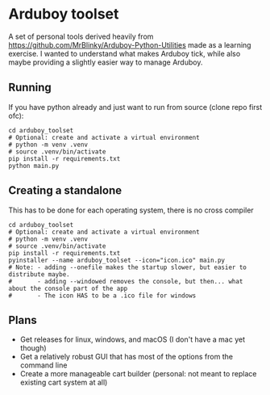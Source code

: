 # Arduboy toolset

A set of personal tools derived heavily from https://github.com/MrBlinky/Arduboy-Python-Utilities
made as a learning exercise. I wanted to understand what makes Arduboy tick, while also maybe
providing a slightly easier way to manage Arduboy. 

## Running

If you have python already and just want to run from source (clone repo first ofc):

```shell
cd arduboy_toolset
# Optional: create and activate a virtual environment
# python -m venv .venv
# source .venv/bin/activate
pip install -r requirements.txt
python main.py
```

## Creating a standalone

This has to be done for each operating system, there is no cross compiler

```shell
cd arduboy_toolset
# Optional: create and activate a virtual environment
# python -m venv .venv
# source .venv/bin/activate
pip install -r requirements.txt
pyinstaller --name arduboy_toolset --icon="icon.ico" main.py
# Note: - adding --onefile makes the startup slower, but easier to distribute maybe.
#       - adding --windowed removes the console, but then... what about the console part of the app
#       - The icon HAS to be a .ico file for windows
```

## Plans
- Get releases for linux, windows, and macOS (I don't have a mac yet though)
- Get a relatively robust GUI that has most of the options from the command line
- Create a more manageable cart builder (personal: not meant to replace existing cart system at all)
